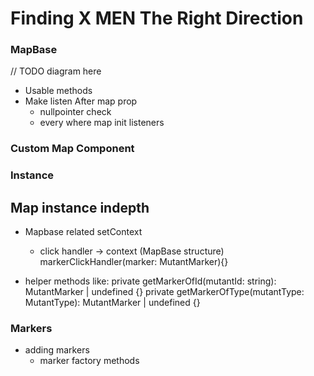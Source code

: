 

# Finding  X MEN The Right Direction

### MapBase

// TODO diagram here

- Usable methods
- Make listen After map prop
    - nullpointer check
    - every where map init listeners


### Custom Map Component

### Instance


## Map instance  indepth
- Mapbase related setContext
    - click handler -> context (MapBase structure)
    markerClickHandler(marker: MutantMarker){}

 - helper methods like:
    private getMarkerOfId(mutantId: string): MutantMarker | undefined {}
    private getMarkerOfType(mutantType: MutantType): MutantMarker | undefined {}


    
### Markers
- adding markers
    - marker factory methods
    
    

    

